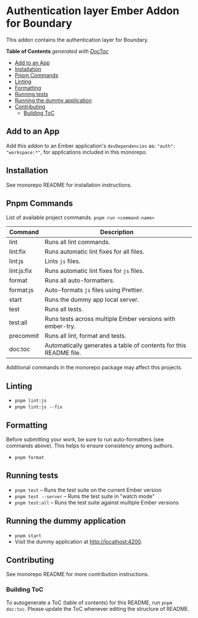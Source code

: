 # Authentication layer Ember Addon for Boundary

This addon contains the authentication layer for Boundary.

<!-- START doctoc generated TOC please keep comment here to allow auto update -->
<!-- DON'T EDIT THIS SECTION, INSTEAD RE-RUN doctoc TO UPDATE -->
**Table of Contents**  *generated with [DocToc](https://github.com/thlorenz/doctoc)*

- [Add to an App](#add-to-an-app)
- [Installation](#installation)
- [Pnpm Commands](#pnpm-commands)
- [Linting](#linting)
- [Formatting](#formatting)
- [Running tests](#running-tests)
- [Running the dummy application](#running-the-dummy-application)
- [Contributing](#contributing)
  - [Building ToC](#building-toc)

<!-- END doctoc generated TOC please keep comment here to allow auto update -->

## Add to an App

Add this addon to an Ember application's `devDependencies` as:
`"auth": "workspace:*"`, for applications included in this monorepo.

## Installation

See monorepo README for installation instructions.

## Pnpm Commands

List of available project commands.  `pnpm run <command-name>`

| Command | Description |
| ------- | ----------- |
| lint | Runs all lint commands. |
| lint:fix | Runs automatic lint fixes for all files. |
| lint:js | Lints `js` files. |
| lint:js:fix | Runs automatic lint fixes for `js` files. |
| format | Runs all auto-formatters. |
| format:js | Auto-formats `js` files using Prettier. |
| start | Runs the dummy app local server. |
| test | Runs all tests. |
| test:all | Runs tests across multiple Ember versions with ember-try. |
| precommit | Runs all lint, format and tests. |
| doc:toc | Automatically generates a table of contents for this README file. |

Additional commands in the monorepo package may affect this projects.

## Linting

* `pnpm lint:js`
* `pnpm lint:js --fix`

## Formatting

Before submitting your work, be sure to run auto-formatters
(see commands above).  This helps to ensure consistency among authors.

* `pnpm format`

## Running tests

* `pnpm test` – Runs the test suite on the current Ember version
* `pnpm test --server` – Runs the test suite in "watch mode"
* `pnpm test:all` – Runs the test suite against multiple Ember versions

## Running the dummy application

* `pnpm start`
* Visit the dummy application at [http://localhost:4200](http://localhost:4200).

## Contributing

See monorepo README for more contribution instructions.

### Building ToC

To autogenerate a ToC (table of contents) for this README,
run `pnpm doc:toc`.  Please update the ToC whenever editing the structure
of README.
